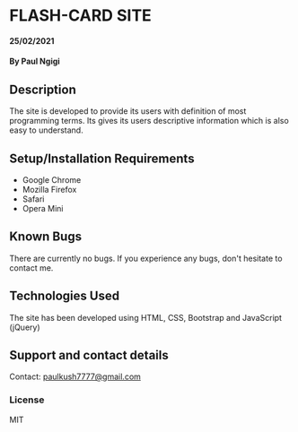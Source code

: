# FLASH-CARD SITE
#### 25/02/2021
#### By **Paul Ngigi**
## Description
The site is developed to provide its users with definition of most programming terms. Its gives its users 
descriptive information which is also easy to understand.
## Setup/Installation Requirements
* Google Chrome
* Mozilla Firefox
* Safari
* Opera Mini
## Known Bugs
There are currently no bugs. If you experience any bugs, don't hesitate to contact me.
## Technologies Used
The site has been developed using HTML, CSS, Bootstrap and JavaScript (jQuery)
## Support and contact details
Contact: paulkush7777@gmail.com
### License
MIT
